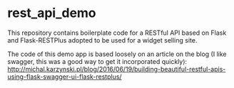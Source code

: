 rest_api_demo
=============

This repository contains boilerplate code for a RESTful API based on Flask and Flask-RESTPlus adopted to be used for a widget selling site.

The code of this demo app is based loosely on an article on the blog (I like swagger, this was a good way to get it incorporated quickly):
http://michal.karzynski.pl/blog/2016/06/19/building-beautiful-restful-apis-using-flask-swagger-ui-flask-restplus/
